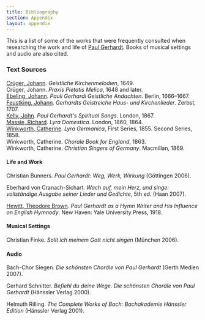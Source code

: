 ```yaml
---
title: Bibliography
section: Appendix
layout: appendix
---
```


This is a list of some of the works that were frequently consulted when researching the work and life of [Paul Gerhardt](/authors/gerhardt). Books of musical settings and audio are also cited.

### Text Sources

[Crüger, Johann](/authors/crüger). *Geistliche Kirchenmelodien*, 1649.  
Crüger, Johann. *Praxis Pietatis Melica*, 1648 and later.  
[Ebeling, Johann](/authors/ebeling). *Pauli Gerhardi Geistliche Andachten*. Berlin, 1666–1667.  
[Feustking, Johann](/authors/feustking). *Gerhardts Geistreiche Haus- und Kirchenlieder*. Zerbst, 1707.  
[Kelly, John](authors/kelly). *Paul Gerhardt's Spiritual Songs*. London, 1867.  
[Massie, Richard](/authors/massie_r). *Lyra Domestica*. London, 1860, 1864.  
[Winkworth, Catherine](/authors/winkworth). *Lyra Germanica*, First Series, 1855. Second Series, 1858.  
Winkworth, Catherine. *Chorale Book for England*, 1863.  
Winkworth, Catherine. *Christian Singers of Germany*. Macmillan, 1869.

#### **Life and Work**

Christian Bunners. *Paul Gerhardt: Weg, Werk, Wirkung* (Göttingen 2006). 

Eberhard von Cranach-Sichart. *Wach auf, mein Herz, und singe: vollständige Ausgabe seiner Lieder und Gedichte*, 5th ed. (Haan 2007).  

[Hewitt, Theodore Brown](/authors/hewitt). *Paul Gerhardt as a Hymn Writer and His Influence on English Hymnody*. New Haven: Yale University Press, 1918.

#### **Musical Settings**

Christian Finke. *Sollt ich meinem Gott nicht singen* (München 2006).  

#### **Audio**

Bach-Chor Siegen. *Die schönsten Choräle von Paul Gerhardt* (Gerth Medien 2007).

Gerhard Schnitter. *Befiehl du deine Wege. Die schönsten Choräle von Paul Gerhardt* (Hänssler Verlag 2000).

Helmuth Rilling. *The Complete Works of Bach: Bachakademie Hänssler Edition* (Hänssler Verlag 2001). 
